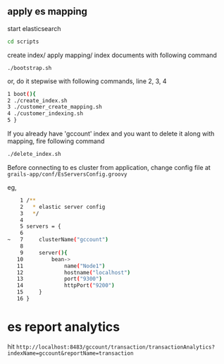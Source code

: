 apply es mapping
--------------------

start elasticsearch

```bash
cd scripts
```

create index/ apply mapping/ index documents with following command
```
./bootstrap.sh
```

or, do it stepwise with following commands, line 2, 3, 4

```bash
1 boot(){                                                                                             
2 ./create_index.sh                                                                                   
3 ./customer_create_mapping.sh                                                                        
4 ./customer_indexing.sh                                                                              
5 } 
```

If you already have 'gccount' index and you want to delete it along with mapping, fire following command 

```bash
./delete_index.sh
```


Before connecting to es cluster from application, change config file at `grails-app/conf/EsServersConfig.groovy`

eg, 
```bash
    1 /**                                                                                                                                             
    2   * elastic server config                                                                           
    3   */                                                                                                
    4                                                                                                     
    5 servers = {                                                                                         
    6                                                                                                     
~   7     clusterName("gccount")                                                                      
    8                                                                                                     
    9     server(){                                                                                       
   10         bean->                                                                                      
   11             name("Node1")                                                                           
   12             hostname("localhost")                                                                   
   13             port("9300")                                                                            
   14             httpPort("9200")                                                                        
   15     }                                                                                               
   16 } 
```

es report analytics
==============
hit `http://localhost:8483/gccount/transaction/transactionAnalytics?indexName=gccount&reportName=transaction`

